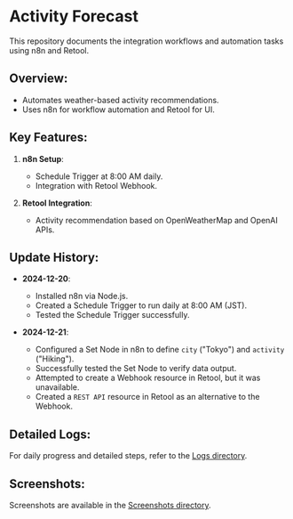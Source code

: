 # Activity Forecast

This repository documents the integration workflows and automation tasks using n8n and Retool.

## Overview:

- Automates weather-based activity recommendations.
- Uses n8n for workflow automation and Retool for UI.

## Key Features:

1. **n8n Setup**:

   - Schedule Trigger at 8:00 AM daily.
   - Integration with Retool Webhook.

2. **Retool Integration**:
   - Activity recommendation based on OpenWeatherMap and OpenAI APIs.

## Update History:

- **2024-12-20**:

  - Installed n8n via Node.js.
  - Created a Schedule Trigger to run daily at 8:00 AM (JST).
  - Tested the Schedule Trigger successfully.

- **2024-12-21**:
  - Configured a Set Node in n8n to define `city` ("Tokyo") and `activity` ("Hiking").
  - Successfully tested the Set Node to verify data output.
  - Attempted to create a Webhook resource in Retool, but it was unavailable.
  - Created a `REST API` resource in Retool as an alternative to the Webhook.

## Detailed Logs:

For daily progress and detailed steps, refer to the [Logs directory](./logs/).

## Screenshots:

Screenshots are available in the [Screenshots directory](./screenshots/).
